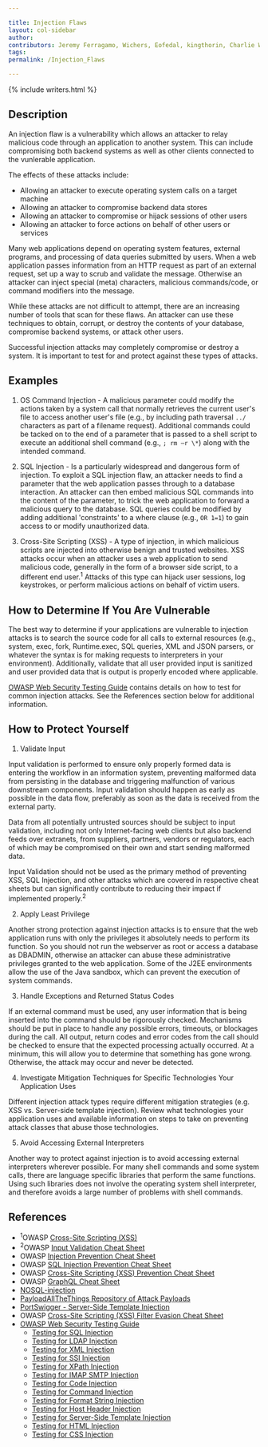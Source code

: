 ```yaml
---

title: Injection Flaws
layout: col-sidebar
author:
contributors: Jeremy Ferragamo, Wichers, Eofedal, kingthorin, Charlie Worrell
tags:
permalink: /Injection_Flaws

---
```


{% include writers.html %}

## Description

An injection flaw is a vulnerability which allows an attacker to relay malicious code through an application to another system. This can include compromising both backend systems as well as other clients connected to the vunlerable application.

The effects of these attacks include:

- Allowing an attacker to execute operating system calls on a target machine
- Allowing an attacker to compromise backend data stores
- Allowing an attacker to compromise or hijack sessions of other users
- Allowing an attacker to force actions on behalf of other users or services

Many web applications depend on operating system features, external programs, and processing of data queries submitted by users. When a web application passes information from an HTTP request as part of an external request, set up a way to scrub and validate the message. Otherwise an attacker can inject special (meta) characters, malicious commands/code, or command modifiers into the message.

While these attacks are not difficult to attempt, there are an increasing number of tools that scan for these flaws. An attacker can use these techniques to obtain, corrupt, or destroy the contents of your database, compromise backend systems, or attack other users.

Successful injection attacks may completely compromise or destroy a system. It is important to test for and protect against these types of attacks.

## Examples

1. OS Command Injection - A malicious parameter could modify the actions taken by a system call that normally retrieves the current user's file to access another user's file (e.g., by including path traversal `../` characters as part of a filename request). Additional commands could be tacked on to the end of a parameter that is passed to a shell script to execute an additional shell command (e.g., `; rm –r \*`) along with the intended command.

2. SQL Injection - Is a particularly widespread and dangerous form of injection. To exploit a SQL injection flaw, an attacker needs to find a parameter that the web application passes through to a database interaction. An attacker can then embed malicious SQL commands into the content of the parameter, to trick the web application to forward a malicious query to the database. SQL queries could be modified by adding additional 'constraints' to a where clause (e.g., `OR 1=1`) to gain access to or modify unauthorized data.

3. Cross-Site Scripting (XSS) - A type of injection, in which malicious scripts are injected into otherwise benign and trusted websites. XSS attacks occur when an attacker uses a web application to send malicious code, generally in the form of a browser side script, to a different end user.<sup>1</sup> Attacks of this type can hijack user sessions, log keystrokes, or perform malicious actions on behalf of victim users.

## How to Determine If You Are Vulnerable

The best way to determine if your applications are vulnerable to injection attacks is to search the source code for all calls to external resources (e.g., system, exec, fork, Runtime.exec, SQL queries, XML and JSON parsers, or whatever the syntax is for making requests to interpreters in your environment). Additionally, validate that all user provided input is sanitized and user provided data that is output is properly encoded where applicable.

[OWASP Web Security Testing Guide](https://owasp.org/www-project-web-security-testing-guide) contains details on how to test for common injection attacks. See the References section below for additional information.

## How to Protect Yourself

1. Validate Input

Input validation is performed to ensure only properly formed data is entering the workflow in an information system, preventing malformed data from persisting in the database and triggering malfunction of various downstream components. Input validation should happen as early as possible in the data flow, preferably as soon as the data is received from the external party.

Data from all potentially untrusted sources should be subject to input validation, including not only Internet-facing web clients but also backend feeds over extranets, from suppliers, partners, vendors or regulators, each of which may be compromised on their own and start sending malformed data.

Input Validation should not be used as the primary method of preventing XSS, SQL Injection, and other attacks which are covered in respective cheat sheets but can significantly contribute to reducing their impact if implemented properly.<sup>2</sup>

2. Apply Least Privilege
   
Another strong protection against injection attacks is to ensure that the web application runs with only the privileges it absolutely needs to perform its function. So you should not run the webserver as root or access a database as DBADMIN, otherwise an attacker can abuse these administrative privileges granted to the web application. Some of the J2EE environments allow the use of the Java sandbox, which can prevent the execution of system commands.

3. Handle Exceptions and Returned Status Codes
   
If an external command must be used, any user information that is being inserted into the command should be rigorously checked. Mechanisms should be put in place to handle any possible errors, timeouts, or blockages during the call. All output, return codes and error codes from the call should be checked to ensure that the expected processing actually occurred. At a minimum, this will allow you to determine that something has gone wrong. Otherwise, the attack may occur and never be detected.

4. Investigate Mitigation Techniques for Specific Technologies Your Application Uses

Different injection attack types require different mitigation strategies (e.g. XSS vs. Server-side template injection). Review what technologies your application uses and available information on steps to take on preventing attack classes that abuse those technologies.

5. Avoid Accessing External Interpreters
   
Another way to protect against injection is to avoid accessing external interpreters wherever possible. For many shell commands and some system calls, there are language specific libraries that perform the same functions. Using such libraries does not involve the operating system shell interpreter, and therefore avoids a large number of problems with shell commands.

## References

- <sup>1</sup>OWASP [Cross-Site Scripting (XSS)](https://owasp.org/www-community/attacks/xss/)
- <sup>2</sup>OWASP [Input Validation Cheat Sheet](https://cheatsheetseries.owasp.org/cheatsheets/Input_Validation_Cheat_Sheet.html)
- OWASP [Injection Prevention Cheat Sheet](https://cheatsheetseries.owasp.org/cheatsheets/Injection_Prevention_Cheat_Sheet.html)
- OWASP [SQL Injection Prevention Cheat Sheet](https://cheatsheetseries.owasp.org/cheatsheets/SQL_Injection_Prevention_Cheat_Sheet.html)
- OWASP [Cross-Site Scripting (XSS) Prevention Cheat Sheet](https://cheatsheetseries.owasp.org/cheatsheets/Cross_Site_Scripting_Prevention_Cheat_Sheet.html)
- OWASP [GraphQL Cheat Sheet](https://cheatsheetseries.owasp.org/cheatsheets/GraphQL_Cheat_Sheet.html)
- [NOSQL-injection](http://erlend.oftedal.no/blog/?blogid=110)
- [PayloadAllTheThings Repository of Attack Payloads](https://github.com/swisskyrepo/PayloadsAllTheThings)
- [PortSwigger - Server-Side Template Injection](https://portswigger.net/research/server-side-template-injection)
- OWASP [Cross-Site Scripting (XSS) Filter Evasion Cheat Sheet](https://cheatsheetseries.owasp.org/cheatsheets/XSS_Filter_Evasion_Cheat_Sheet.html)
- [OWASP Web Security Testing Guide](https://owasp.org/www-project-web-security-testing-guide/v42/)
   - [Testing for SQL Injection](https://owasp.org/www-project-web-security-testing-guide/v42/4-Web_Application_Security_Testing/07-Input_Validation_Testing/05-Testing_for_SQL_Injection)
   - [Testing for LDAP Injection](https://owasp.org/www-project-web-security-testing-guide/v42/4-Web_Application_Security_Testing/07-Input_Validation_Testing/06-Testing_for_LDAP_Injection)
   - [Testing for XML Injection](https://owasp.org/www-project-web-security-testing-guide/v42/4-Web_Application_Security_Testing/07-Input_Validation_Testing/07-Testing_for_XML_Injection)
   - [Testing for SSI Injection](https://owasp.org/www-project-web-security-testing-guide/v42/4-Web_Application_Security_Testing/07-Input_Validation_Testing/08-Testing_for_SSI_Injection)
   - [Testing for XPath Injection](https://owasp.org/www-project-web-security-testing-guide/v42/4-Web_Application_Security_Testing/07-Input_Validation_Testing/09-Testing_for_XPath_Injection)
   - [Testing for IMAP SMTP Injection](https://owasp.org/www-project-web-security-testing-guide/v42/4-Web_Application_Security_Testing/07-Input_Validation_Testing/10-Testing_for_IMAP_SMTP_Injection)
   - [Testing for Code Injection](https://owasp.org/www-project-web-security-testing-guide/v42/4-Web_Application_Security_Testing/07-Input_Validation_Testing/11-Testing_for_Code_Injection)
   - [Testing for Command Injection](https://owasp.org/www-project-web-security-testing-guide/v42/4-Web_Application_Security_Testing/07-Input_Validation_Testing/12-Testing_for_Command_Injection)
   - [Testing for Format String Injection](https://owasp.org/www-project-web-security-testing-guide/v42/4-Web_Application_Security_Testing/07-Input_Validation_Testing/13-Testing_for_Format_String_Injection)
   - [Testing for Host Header Injection](https://owasp.org/www-project-web-security-testing-guide/v42/4-Web_Application_Security_Testing/07-Input_Validation_Testing/17-Testing_for_Host_Header_Injection)
   - [Testing for Server-Side Template Injection](https://owasp.org/www-project-web-security-testing-guide/v42/4-Web_Application_Security_Testing/07-Input_Validation_Testing/18-Testing_for_Server-side_Template_Injection)
   - [Testing for HTML Injection](https://owasp.org/www-project-web-security-testing-guide/v42/4-Web_Application_Security_Testing/11-Client-side_Testing/03-Testing_for_HTML_Injection)
   - [Testing for CSS Injection](https://owasp.org/www-project-web-security-testing-guide/v42/4-Web_Application_Security_Testing/11-Client-side_Testing/05-Testing_for_CSS_Injection)
